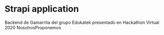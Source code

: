 # Strapi application

Backend de Gamarrita del grupo Edukatek presentado en Hackathon Virtual 2020 NosotrosProponemos
